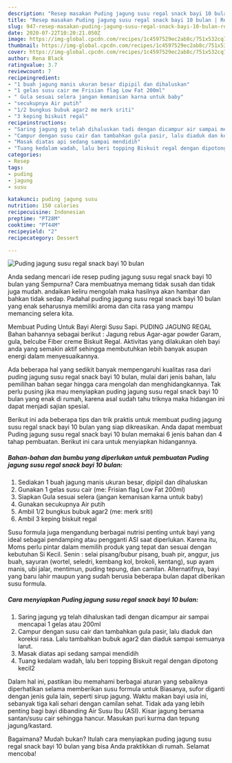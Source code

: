 ```yaml
---
description: "Resep masakan Puding jagung susu regal snack bayi 10 bulan | Resep Membuat Puding jagung susu regal snack bayi 10 bulan Yang Menggugah Selera"
title: "Resep masakan Puding jagung susu regal snack bayi 10 bulan | Resep Membuat Puding jagung susu regal snack bayi 10 bulan Yang Menggugah Selera"
slug: 947-resep-masakan-puding-jagung-susu-regal-snack-bayi-10-bulan-resep-membuat-puding-jagung-susu-regal-snack-bayi-10-bulan-yang-menggugah-selera
date: 2020-07-22T10:20:21.050Z
image: https://img-global.cpcdn.com/recipes/1c4597529ec2ab8c/751x532cq70/puding-jagung-susu-regal-snack-bayi-10-bulan-foto-resep-utama.jpg
thumbnail: https://img-global.cpcdn.com/recipes/1c4597529ec2ab8c/751x532cq70/puding-jagung-susu-regal-snack-bayi-10-bulan-foto-resep-utama.jpg
cover: https://img-global.cpcdn.com/recipes/1c4597529ec2ab8c/751x532cq70/puding-jagung-susu-regal-snack-bayi-10-bulan-foto-resep-utama.jpg
author: Rena Black
ratingvalue: 3.7
reviewcount: 7
recipeingredient:
- "1 buah jagung manis ukuran besar dipipil dan dihaluskan"
- "1 gelas susu cair me Frisian flag Low Fat 200ml"
- " Gula sesuai selera jangan kemanisan karna untuk baby"
- "secukupnya Air putih"
- "1/2 bungkus bubuk agar2 me merk sriti"
- "3 keping biskuit regal"
recipeinstructions:
- "Saring jagung yg telah dihaluskan tadi dengan dicampur air sampai mencapai 1 gelas atau 200ml"
- "Campur dengan susu cair dan tambahkan gula pasir, lalu diaduk dan koreksi rasa. Lalu tambahkan bubuk agar2 dan diaduk sampai semuanya larut."
- "Masak diatas api sedang sampai mendidih"
- "Tuang kedalam wadah, lalu beri topping Biskuit regal dengan dipotong kecil2"
categories:
- Resep
tags:
- puding
- jagung
- susu

katakunci: puding jagung susu 
nutrition: 150 calories
recipecuisine: Indonesian
preptime: "PT28M"
cooktime: "PT44M"
recipeyield: "2"
recipecategory: Dessert

---
```



![Puding jagung susu regal snack bayi 10 bulan](https://img-global.cpcdn.com/recipes/1c4597529ec2ab8c/751x532cq70/puding-jagung-susu-regal-snack-bayi-10-bulan-foto-resep-utama.jpg)

Anda sedang mencari ide resep puding jagung susu regal snack bayi 10 bulan yang Sempurna? Cara membuatnya memang tidak susah dan tidak juga mudah. andaikan keliru mengolah maka hasilnya akan hambar dan bahkan tidak sedap. Padahal puding jagung susu regal snack bayi 10 bulan yang enak seharusnya memiliki aroma dan cita rasa yang mampu memancing selera kita.

Membuat Puding Untuk Bayi Alergi Susu Sapi. PUDING JAGUNG REGAL Bahan bahannya sebagai berikut : Jagung rebus Agar-agar powder Garam, gula, belcube Fiber creme Biskuit Regal. Aktivitas yang dilakukan oleh bayi anda yang semakin aktif sehingga membutuhkan lebih banyak asupan energi dalam menyesuaikannya.

Ada beberapa hal yang sedikit banyak mempengaruhi kualitas rasa dari puding jagung susu regal snack bayi 10 bulan, mulai dari jenis bahan, lalu pemilihan bahan segar hingga cara mengolah dan menghidangkannya. Tak perlu pusing jika mau menyiapkan puding jagung susu regal snack bayi 10 bulan yang enak di rumah, karena asal sudah tahu triknya maka hidangan ini dapat menjadi sajian spesial.


Berikut ini ada beberapa tips dan trik praktis untuk membuat puding jagung susu regal snack bayi 10 bulan yang siap dikreasikan. Anda dapat membuat Puding jagung susu regal snack bayi 10 bulan memakai 6 jenis bahan dan 4 tahap pembuatan. Berikut ini cara untuk menyiapkan hidangannya.

<!--inarticleads1-->

##### Bahan-bahan dan bumbu yang diperlukan untuk pembuatan Puding jagung susu regal snack bayi 10 bulan:

1. Sediakan 1 buah jagung manis ukuran besar, dipipil dan dihaluskan
1. Gunakan 1 gelas susu cair (me: Frisian flag Low Fat 200ml)
1. Siapkan  Gula sesuai selera (jangan kemanisan karna untuk baby)
1. Gunakan secukupnya Air putih
1. Ambil 1/2 bungkus bubuk agar2 (me: merk sriti)
1. Ambil 3 keping biskuit regal


Susu formula juga mengandung berbagai nutrisi penting untuk bayi yang ideal sebagai pendamping atau pengganti ASI saat diperlukan. Karena itu, Moms perlu pintar dalam memilih produk yang tepat dan sesuai dengan kebutuhan Si Kecil. Senin : selai pisang/bubur pisang, buah pir, anggur, jus buah, sayuran (wortel, seledri, kembang kol, brokoli, kentang), sup ayam manis, ubi jalar, mentimun, puding tepung, dan camilan. Alternatifnya, bayi yang baru lahir maupun yang sudah berusia beberapa bulan dapat diberikan susu formula. 

<!--inarticleads2-->

##### Cara menyiapkan Puding jagung susu regal snack bayi 10 bulan:

1. Saring jagung yg telah dihaluskan tadi dengan dicampur air sampai mencapai 1 gelas atau 200ml
1. Campur dengan susu cair dan tambahkan gula pasir, lalu diaduk dan koreksi rasa. Lalu tambahkan bubuk agar2 dan diaduk sampai semuanya larut.
1. Masak diatas api sedang sampai mendidih
1. Tuang kedalam wadah, lalu beri topping Biskuit regal dengan dipotong kecil2


Dalam hal ini, pastikan ibu memahami berbagai aturan yang sebaiknya diperhatikan selama memberikan susu formula untuk Biasanya, sufor diganti dengan jenis gula lain, seperti sirup jagung. Waktu makan bayi usia ini, sebanyak tiga kali sehari dengan camilan sehat. Tidak ada yang lebih penting bagi bayi dibanding Air Susu Ibu (ASI). Kisar jagung bersama santan/susu cair sehingga hancur. Masukan puri kurma dan tepung jagung/kastard. 

Bagaimana? Mudah bukan? Itulah cara menyiapkan puding jagung susu regal snack bayi 10 bulan yang bisa Anda praktikkan di rumah. Selamat mencoba!
